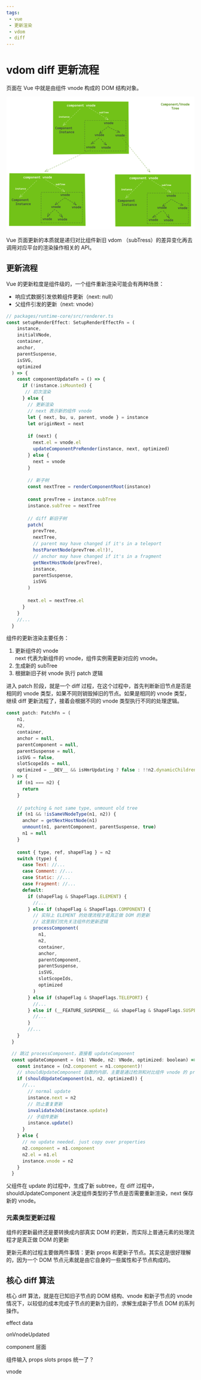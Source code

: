 ```yaml
---
tags:
 - vue
 - 更新渲染
 - vdom
 - diff
---
```

# vdom diff 更新流程

页面在 Vue 中就是由组件 vnode 构成的 DOM 结构对象。

![](./images/vnode%20tree.png)

Vue 页面更新的本质就是递归对比组件新旧 vdom （subTress）的差异变化再去调用对应平台的渲染操作相关的 API。
## 更新流程

Vue 的更新粒度是组件级的，一个组件重新渲染可能会有两种场景：

- 响应式数据引发依赖组件更新（next: null）
- 父组件引发的更新（next: vnode）  

```javascript
// packages/runtime-core/src/renderer.ts
const setupRenderEffect: SetupRenderEffectFn = (
    instance,
    initialVNode,
    container,
    anchor,
    parentSuspense,
    isSVG,
    optimized
  ) => {
    const componentUpdateFn = () => {
      if (!instance.isMounted) {
       // 初次渲染
      } else {
        // 更新渲染
        // next 表示新的组件 vnode
        let { next, bu, u, parent, vnode } = instance
        let originNext = next

        if (next) {
          next.el = vnode.el
          updateComponentPreRender(instance, next, optimized)
        } else {
          next = vnode
        }

        // 新子树
        const nextTree = renderComponentRoot(instance)
        
        const prevTree = instance.subTree
        instance.subTree = nextTree

        // diff 新旧子树
        patch(
          prevTree,
          nextTree,
          // parent may have changed if it's in a teleport
          hostParentNode(prevTree.el!)!,
          // anchor may have changed if it's in a fragment
          getNextHostNode(prevTree),
          instance,
          parentSuspense,
          isSVG
        )
        
        next.el = nextTree.el
      }
    }
    //...
  }
```

组件的更新渲染主要任务：

1. 更新组件的 vnode  
   next 代表为新组件的 vnode，组件实例需更新对应的 vnode。
2. 生成新的 subTree
3. 根据新旧子树 vnode 执行 patch 逻辑

进入 patch 阶段，就是一个 diff 过程，在这个过程中，首先判断新旧节点是否是相同的 vnode 类型，如果不同则销毁掉旧的节点。如果是相同的 vnode 类型，继续 diff 更新流程了，接着会根据不同的 vnode 类型执行不同的处理逻辑。

```js
const patch: PatchFn = (
    n1,
    n2,
    container,
    anchor = null,
    parentComponent = null,
    parentSuspense = null,
    isSVG = false,
    slotScopeIds = null,
    optimized = __DEV__ && isHmrUpdating ? false : !!n2.dynamicChildren
  ) => {
    if (n1 === n2) {
      return
    }

    // patching & not same type, unmount old tree
    if (n1 && !isSameVNodeType(n1, n2)) {
      anchor = getNextHostNode(n1)
      unmount(n1, parentComponent, parentSuspense, true)
      n1 = null
    }

    const { type, ref, shapeFlag } = n2
    switch (type) {
      case Text: //...
      case Comment: //...
      case Static: //...
      case Fragment: //...
      default:
        if (shapeFlag & ShapeFlags.ELEMENT) {
          //...
        } else if (shapeFlag & ShapeFlags.COMPONENT) {
          // 实际上 ELEMENT 的处理流程才是真正做 DOM 的更新
          // 这里我们优先关注组件的更新逻辑
          processComponent(
            n1,
            n2,
            container,
            anchor,
            parentComponent,
            parentSuspense,
            isSVG,
            slotScopeIds,
            optimized
          )
        } else if (shapeFlag & ShapeFlags.TELEPORT) {
          //...
        } else if (__FEATURE_SUSPENSE__ && shapeFlag & ShapeFlags.SUSPENSE) {
          //...
        } 
        //...
    }
  }
```

```js
  // 跳过 processComponent，直接看 updateComponent
  const updateComponent = (n1: VNode, n2: VNode, optimized: boolean) => {
    const instance = (n2.component = n1.component)!
    // shouldUpdateComponent 函数的内部，主要是通过检测和对比组件 vnode 的 props
    if (shouldUpdateComponent(n1, n2, optimized)) {
      //...
        // normal update
        instance.next = n2
        // 防止重复更新
        invalidateJob(instance.update)
        // 子组件更新
        instance.update()
      }
    } else {
      // no update needed. just copy over properties
      n2.component = n1.component
      n2.el = n1.el
      instance.vnode = n2
    }
  }
```

父组件在 update 的过程中，生成了新 subtree，在 diff 过程中，shouldUpdateComponent 决定组件类型的子节点是否需要重新渲染，next 保存新的 vnode。
### 元素类型更新过程


组件的更新最终还是要转换成内部真实 DOM 的更新，而实际上普通元素的处理流程才是真正做 DOM 的更新

更新元素的过程主要做两件事情：更新 props 和更新子节点。其实这是很好理解的，因为一个 DOM 节点元素就是由它自身的一些属性和子节点构成的。

## 核心 diff 算法

核心 diff 算法，就是在已知旧子节点的 DOM 结构、vnode 和新子节点的 vnode 情况下，以较低的成本完成子节点的更新为目的，求解生成新子节点 DOM 的系列操作。





effect
data

onVnodeUpdated

component 层面

组件输入
props
slots
props 统一了？

vnode